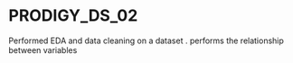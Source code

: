 # PRODIGY_DS_02
Performed EDA and data cleaning on a dataset . performs the relationship between variables
